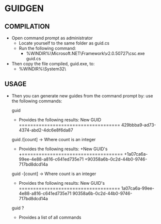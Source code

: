 ﻿# GUIDGEN

## COMPILATION
* Open command prompt as administrator
	- Locate yourself to the same folder as guid.cs
	- Run the following command:
		+ %WINDIR%\Microsoft.NET\Framework\v2.0.50727\csc.exe guid.cs 
* Then copy the file compiled, guid.exe, to:
	 - %WINDIR%\System32\
				
## USAGE				
* Then you can generate new guides from the command prompt by:
   use the following commands:
   
   guid
   
   - Provides the following results:
   New GUID
   ====================================
   429bbba9-ad73-4374-abd2-4dc6e8f6da87

   guid /[count] -> Where count is an integer
   
   - Provides the following results:
		+New GUID's
		+====================================
		+1a07ca6a-99ee-4e88-a816-c641ed735e71
		+90358a6b-0c2d-44b0-9746-717bd8dcd14a

   guid -[count] -> Where count is an integer
   
   - Provides the following results:
   New GUID's
   ====================================
   1a07ca6a-99ee-4e88-a816-c641ed735e71
   90358a6b-0c2d-44b0-9746-717bd8dcd14a
   
   guid ?
   - Provides a list of all commands

